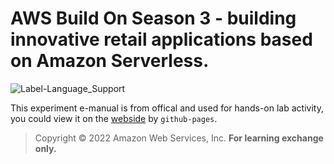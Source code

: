 # AWS Build On Season 3 - building innovative retail applications based on Amazon Serverless.
![Label-Language_Support](https://img.shields.io/badge/Language%20Support-Chinese-red)

This experiment e-manual is from offical and used for hands-on lab activity, you could view it on the [webside](https://leoweyr.github.io/aws-Build_On_S3_Experiment_Manual/) by `github-pages`. 
> Copyright © 2022 Amazon Web Services, Inc. <b>For learning exchange only.</b>

